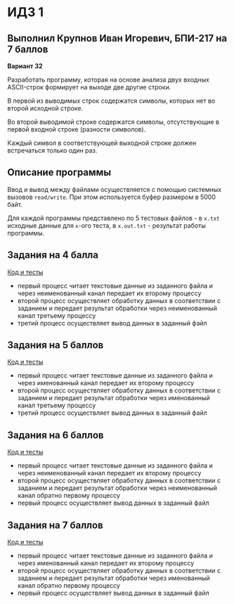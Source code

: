 # ИДЗ 1
## Выполнил Крупнов Иван Игоревич, БПИ-217 на 7 баллов

**Вариант 32**

Разработать программу, которая на основе анализа двух входных ASCII-строк формирует на выходе две другие строки. 

В первой из выводимых строк содержатся символы, которых нет во второй исходной строке. 

Во второй выводимой строке содержатся символы, отсутствующие в первой входной строке (разности символов). 

Каждый символ в соответствующей выходной строке должен встречаться только один раз.

## Описание программы

Ввод и вывод между файлами осуществляется с помощью системных вызовов `read/write`. При этом используется буфер размером в 5000 байт.

Для каждой программы представлено по 5 тестовых файлов - в `x.txt` исходные данные для `x`-ого теста, в `x.out.txt` - результат работы программы.

## Задания на 4 балла

[Код и тесты](https://github.com/shar3nda/os-ihw1/tree/master/4)

* первый процесс читает текстовые данные из заданного файла и через неименованный канал передает их второму процессу
* второй процесс осуществляет обработку данных в соответствии с заданием и передает результат обработки через неименованный канал третьему процессу
* третий процесс осуществляет вывод данных в заданный файл

## Задания на 5 баллов

[Код и тесты](https://github.com/shar3nda/os-ihw1/tree/master/5)

* первый процесс читает текстовые данные из заданного файла и через именованный канал передает их второму процессу
* второй процесс осуществляет обработку данных в соответствии с заданием и передает результат обработки через именованный канал третьему процессу
* третий процесс осуществляет вывод данных в заданный файл

## Задания на 6 баллов

[Код и тесты](https://github.com/shar3nda/os-ihw1/tree/master/6)

* первый процесс читает текстовые данные из заданного файла и через неименованный канал передает их второму процессу
* второй процесс осуществляет обработку данных в соответствии с заданием и передает результат обработки через неименованный канал обратно первому процессу
* первый процесс осуществляет вывод данных в заданный файл

## Задания на 7 баллов

[Код и тесты](https://github.com/shar3nda/os-ihw1/tree/master/7)

* первый процесс читает текстовые данные из заданного файла и через именованный канал передает их второму процессу
* второй процесс осуществляет обработку данных в соответствии с заданием и передает результат обработки через именованный канал обратно первому процессу
* первый процесс осуществляет вывод данных в заданный файл


